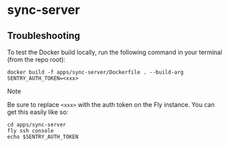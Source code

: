 # sync-server

## Troubleshooting

To test the Docker build locally, run the following command in your terminal (from the repo root):

```
docker build -f apps/sync-server/Dockerfile . --build-arg SENTRY_AUTH_TOKEN=<xxx>
```

> [!Note]
> Be sure to replace `<xxx>` with the auth token on the Fly instance. You can get this easily like so:

```
cd apps/sync-server
fly ssh console
echo $SENTRY_AUTH_TOKEN
```

